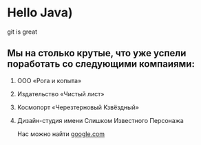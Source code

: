 # Hello Java)
git is great

## Мы на столько крутые, что уже успели поработать со следующими компаиями:
1. ООО «Рога и копыта»
2. Издательство «Чистый лист»
3. Космопорт «Черезтерновый Кзвёздный»
4. Дизайн-студия имени Слишком Известного Персонажа 
   
   Нас можно найти [google.com](google.com)